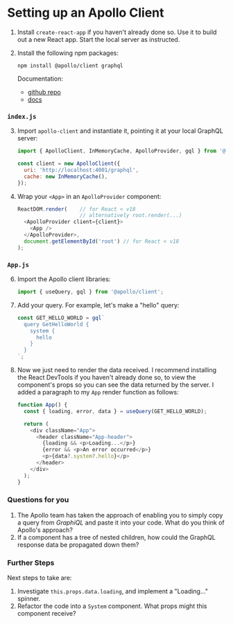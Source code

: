 # Setting up an Apollo Client

1.  Install `create-react-app` if you haven't already done so. Use
    it to build out a new React app. Start the local server as instructed.

2.  Install the following npm packages:

        npm install @apollo/client graphql

    Documentation:

    - [github repo](https://github.com/apollographql/react-apollo)
    - [docs](https://www.apollographql.com/docs/react/quick-start.html)

### `index.js`

3.  Import `apollo-client` and instantiate it, pointing it at your local GraphQL server:

    ```javascript
    import { ApolloClient, InMemoryCache, ApolloProvider, gql } from '@apollo/client';

    const client = new ApolloClient({
      uri: 'http://localhost:4001/graphql',
      cache: new InMemoryCache(),
    });
    ```

4.  Wrap your `<App>` in an `ApolloProvider` component:

    ```javascript
    ReactDOM.render(    // for React < v18
                        // alternatively root.render(...)
      <ApolloProvider client={client}>
        <App />
      </ApolloProvider>,
      document.getElementById('root') // for React < v18
    );
    ```

### `App.js`

6.  Import the Apollo client libraries:

    ```javascript
    import { useQuery, gql } from '@apollo/client';
    ```

7.  Add your query. For example, let's make a "hello" query:

    ```javascript
    const GET_HELLO_WORLD = gql`
      query GetHelloWorld {
        system {
          hello
        }
      }
    `;
    ```


8.  Now we just need to render the data received. I recommend installing the React DevTools if you haven't already done so, to view the component's props so you can see the data returned by the server. I added a paragraph to my `App` render function as follows:

    ```js
    function App() {
      const { loading, error, data } = useQuery(GET_HELLO_WORLD);

      return (
        <div className="App">
          <header className="App-header">
            {loading && <p>Loading...</p>}
            {error && <p>An error occurred</p>}
            <p>{data?.system?.hello}</p>
          </header>
        </div>
      );
    }
    ```

### Questions for you

1.  The Apollo team has taken the approach of enabling you to simply copy
    a query from _GraphiQL_ and paste it into your code. What do you think
    of Apollo's approach?
2.  If a component has a tree of nested children, how could the GraphQL response
    data be propagated down them?

### Further Steps

Next steps to take are:

1.  Investigate `this.props.data.loading`, and implement a "Loading…" spinner.
2.  Refactor the code into a `System` component. What props might this component
    receive?
